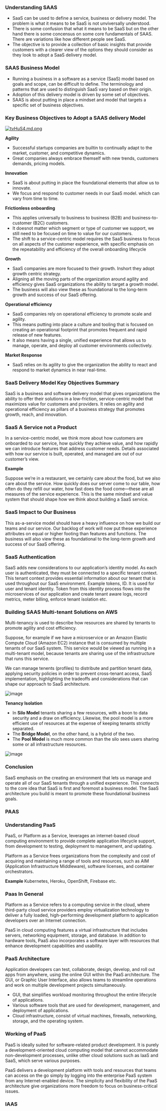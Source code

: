 
<h3> Understanding SAAS </h3> 

- SaaS can be used to define a service, business or delivery model. The problem is what it means to be SaaS is not unviversally understood. 
- There is some confusion that what it means to be SaaS but on the other hand there is some concensus on some core fundamentals of SAAS. There are variations like how different people see SaaS.
- The objective is to provide a collection of basic insights that provide customers with a clearer view of the options they should consider as they look to adopt a SaaS delivery model.


<h3> SAAS Business Model </h3>
 
- Running a business in a software as a service (SaaS) model based on goals and scope, can be difficult to define. The terminology and patterns that are used to distinguish SaaS vary based on their origin.
- Adoption of this delivery model is driven by some set of objectives.
- SAAS is about putting in place a mindset and model that targets a specific set of business objectives.

<h3> Key Business Objectives to Adopt a SAAS delivery Model </h3>

[![tvHuS4.md.png](https://iili.io/tvHuS4.md.png)](https://freeimage.host/i/tvHuS4)


<b> Agility </b>

- Successful startups companies are builtin to continually adapt to the market, customer, and competitive dynamics.
- Great companies always embrace themself with new trends, customers demands, pricing models.

<b> Innovation </b>

 - SaaS is about putting in place the foundational elements that allow us to innovate.
 - We focus and respond to customer needs in our SaaS model. which can vary from time to time.
 
<b> Frictionless onboarding </b> 

- This applies universally to business to business (B2B) and business-to-customer (B2C) customers.
- It doesnot matter which segment or type of customer we support, we still need to be focused on time to value for our customers. 
- The shift to a service-centric model requires the SaaS business to focus on all aspects of the customer experience, with specific emphasis on the repeatability and efficiency of the overall onboarding lifecycle
 
<b> Growth  </b> 

- SaaS companies are more focused to their growth. Inshort they adopt growth centric strategy.
- Aligning all the moving parts of the organization around agility and efficiency gives SaaS organizations the ability to target a growth model.
- The business will also view these as foundational to the long-term growth and success of our SaaS offering.

 
<b> Operational efficiency </b> 

- SaaS companies rely on operational efficiency to promote scale and agility.
- This means putting into place a culture and tooling that is focused on creating an operational footprint that promotes frequent and rapid release of new features.
- It also means having a single, unified experience that allows us to manage, operate, and deploy all customer environments collectively. 

<b> Market Response </b>

- SaaS relies on its agility to give the organization the ability to react and respond to market dynamics in near real-time.


<h3> SaaS Delivery Model Key Objectives Summary </h3> 

SaaS is a business and software delivery model that gives organizations the ability to offer their solutions in a low-friction, service-centric model that maximizes value for customers and providers. It relies on agility and operational efficiency as pillars of a business strategy that promotes growth, reach, and innovation.

<h3>SaaS A Service not a Product </h3>

In a service-centric model, we think more about how customers are onboarded to our service, how quickly they achieve value, and how rapidly we can introduce features that address customer needs. Details associated with how our service is built, operated, and managed are out of our customer’s view.

<b> Example </b> 

Suppose we’re in a restaurant, we certainly care about the food, but we also care about the service. How quickly does our server come to our table, how often do they refill our water, how fast does the food come—these are all measures of the service experience. This is the same mindset and value system that should shape how we think about building a SaaS service.

<h3> SaaS Impact to Our Business </h3>

This as-a-service model should have a heavy influence on how we build our teams and our service. Our backlog of work will now put these experience attributes on equal or higher footing than features and functions. The business will also view these as foundational to the long-term growth and success of our SaaS offering.

<h3> SaaS Authentication </h3>

SaaS adds new considerations to our application’s identity model. As each user is authenticated, they must be connected to a specific tenant context. This tenant context provides essential information about our tenant that is used throughout our SaaS environment. Example tokens, ID. It is used for user and tenant identity. Token from this identity process flows into the microservices of our application and create tenant aware logs, record metrics, meter billing, enforce tenant isolation etc.

  

<h3> Building SAAS Multi-tenant Solutions on AWS </h3>

Multi-tenancy is used to describe how resources are shared by tenants to promote agility and cost efficiency.

Suppose, for example if we have a microservice or an Amazon Elastic Compute Cloud (Amazon EC2) instance that is consumed by multiple tenants of our SaaS system. This service would be viewed as running in a multi-tenant model, because tenants are sharing use of the infrastructure that runs this service.

We can manage tenents (profiles) to distribute and partition tenant data, applying security policies in order to prevent cross-tenant access, SaaS implementation, highlighting the tradeoffs and considerations that can shape our approach to SaaS architecture.

![image](https://user-images.githubusercontent.com/58930229/196815516-f042f753-3abc-4b80-a42e-00d17b88a991.png)

<b> Tenancy Isolation </b>

- In **Silo Model** tenants sharing a few resources, with a boon to data security and a draw on efficiency. Likewise, the pool model is a more efficient use of resources at the expense of keeping tenants strictly separated.
- The **Bridge Model**, on the other hand, is a hybrid of the two.
- The **Pool Model** is much more common than the silo sees users sharing some or all infrastructure resources.

![image](https://user-images.githubusercontent.com/58930229/196816831-6167291a-3e2f-4485-b857-5ce313e1123f.png)

<h3> Conclusion </h3>

SaaS emphasis on the creating an environment that lets us manage and operate all of our SaaS tenants through a unified experience. This connects to the core idea that SaaS is first and foremost a business model. The SaaS architecture you build is meant to promote these foundational business goals.



<h3> PAAS </h3>

<h3> Understanding PaaS </h3>

PaaS, or Platform as a Service, leverages an internet-based cloud computing environment to provide complete application lifecycle support, from development to testing, deployment to management, and updating.

Platform as a Service frees organizations from the complexity and cost of acquiring and maintaining a range of tools and resources, such as AIM (Application Infrastructure Middleware), software licenses, and container orchestrators.

<b> Example </b>
Kubernetes, Heroku, OpenShift, Firebase etc.

<h3> Paas In General </h3>

Platform as a Service refers to a computing service in the cloud, where third-party cloud service providers employ virtualization technology to deliver a fully loaded, high-performing development platform to application developers over an Internet connection.

PaaS in cloud computing features a virtual infrastructure that includes servers, networking equipment, storage, and database. In addition to hardware tools, PaaS also incorporates a software layer with resources that enhance development capabilities and usability.

<h3> PaaS Architecture </h3>

Application developers can test, collaborate, design, develop, and roll out apps from anywhere, using the online GUI within the PaaS architecture. The GUI, or Graphic User Interface, also allows teams to streamline operations and work on multiple development projects simultaneously.

- GUI, that simplifies workload monitoring throughout the entire lifecycle of applications.
- Various software tools that are used for development, management, and deployment of applications.
- Cloud infrastructure, consist of virtual machines, firewalls, networking, storage, and the operating system.


<h3> Working of PaaS </h3>

PaaS  is ideally suited for software-related product development. It is purely a development-oriented cloud computing model that cannot accommodate non-development processes, unlike other cloud solutions such as IaaS and SaaS, which serve various purposes.

PaaS delivers a development platform with tools and resources that teams can access on the go simply by logging into the enterprise PaaS system from any Internet-enabled device. The simplicity and flexibility of the PaaS architecture give organizations more freedom to focus on business-critical issues.

 



<h3> IAAS </h3>
